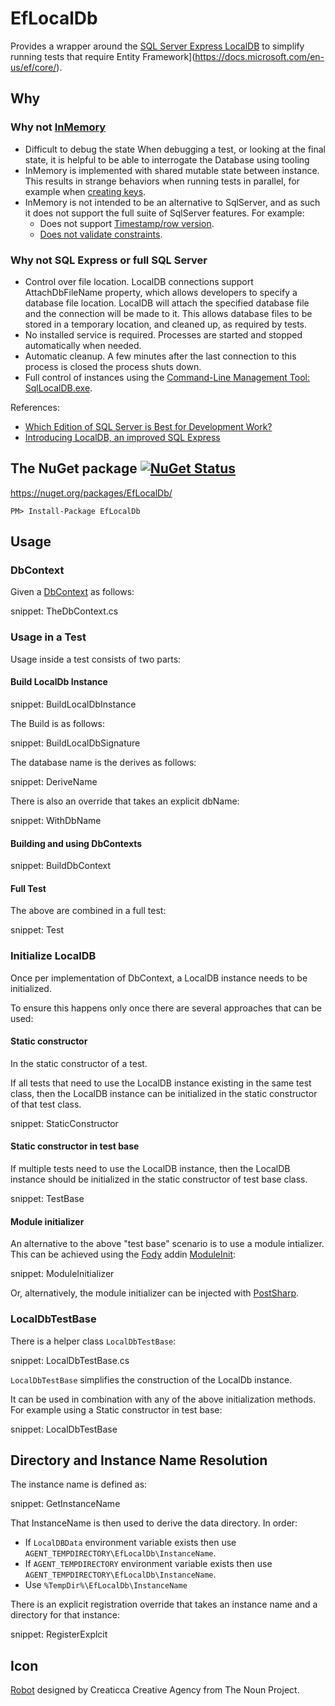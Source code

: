 # EfLocalDb

Provides a wrapper around the [SQL Server Express LocalDB](https://docs.microsoft.com/en-us/sql/database-engine/configure-windows/sql-server-express-localdb) to simplify running tests that require Entity Framework](https://docs.microsoft.com/en-us/ef/core/).


## Why


### Why not [InMemory](https://docs.microsoft.com/en-us/ef/core/providers/in-memory/)

 * Difficult to debug the state
   When debugging a test, or looking at the final state, it is helpful to be able to interrogate the Database using tooling
 * InMemory is implemented with shared mutable state between instance. This results in strange behaviors when running tests in parallel, for example when [creating keys](https://github.com/aspnet/EntityFrameworkCore/issues/6872).
 * InMemory is not intended to be an alternative to SqlServer, and as such it does not support the full suite of SqlServer features. For example:
    * Does not support [Timestamp/row version](https://docs.microsoft.com/en-us/ef/core/modeling/concurrency#timestamprow-version).
    * [Does not validate constraints](https://github.com/aspnet/EntityFrameworkCore/issues/2166).


### Why not SQL Express or full SQL Server

 * Control over file location. LocalDB connections support AttachDbFileName property, which allows developers to specify a database file location. LocalDB will attach the specified database file and the connection will be made to it. This allows database files to be stored in a temporary location, and cleaned up, as required by tests.
 * No installed service is required.  Processes are started and stopped automatically when needed.
 * Automatic cleanup. A few minutes after the last connection to this process is closed the process shuts down.
 * Full control of instances using the [Command-Line Management Tool: SqlLocalDB.exe](https://docs.microsoft.com/en-us/sql/relational-databases/express-localdb-instance-apis/command-line-management-tool-sqllocaldb-exe?view=sql-server-2017).

References:

 * [Which Edition of SQL Server is Best for Development Work?](https://www.red-gate.com/simple-talk/sql/sql-development/edition-sql-server-best-development-work/#8)
 * [Introducing LocalDB, an improved SQL Express](https://blogs.msdn.microsoft.com/sqlexpress/2011/07/12/introducing-localdb-an-improved-sql-express/)


## The NuGet package [![NuGet Status](http://img.shields.io/nuget/v/EfLocalDb.svg?style=flat)](https://www.nuget.org/packages/EfLocalDb/)

https://nuget.org/packages/EfLocalDb/

    PM> Install-Package EfLocalDb


## Usage


### DbContext

Given a [DbContext](https://www.learnentityframeworkcore.com/dbcontext) as follows:

snippet: TheDbContext.cs


### Usage in a Test

Usage inside a test consists of two parts:


#### Build LocalDb Instance

snippet: BuildLocalDbInstance

The Build is as follows:

snippet: BuildLocalDbSignature

The database name is the derives as follows:

snippet: DeriveName

There is also an override that takes an explicit dbName:

snippet: WithDbName


#### Building and using DbContexts

snippet: BuildDbContext


#### Full Test

The above are combined in a full test:

snippet: Test


### Initialize LocalDB

Once per implementation of DbContext, a LocalDB instance needs to be initialized.

To ensure this happens only once there are several approaches that can be used:


#### Static constructor

In the static constructor of a test.

If all tests that need to use the LocalDB instance existing in the same test class, then the LocalDB instance can be initialized in the static constructor of that test class.

snippet: StaticConstructor


#### Static constructor in test base

If multiple tests need to use the LocalDB instance, then the LocalDB instance should be initialized in the static constructor of test base class.

snippet: TestBase


#### Module initializer

An alternative to the above "test base" scenario is to use a module intializer. This can be achieved using the [Fody](https://github.com/Fody/Home) addin [ModuleInit](https://github.com/Fody/ModuleInit):

snippet: ModuleInitializer

Or, alternatively, the module initializer can be injected with [PostSharp](https://doc.postsharp.net/module-initializer).


### LocalDbTestBase

There is a helper class `LocalDbTestBase`:

snippet: LocalDbTestBase.cs

`LocalDbTestBase` simplifies the construction of the LocalDb instance.

It can be used in combination with any of the above initialization methods. For example using a Static constructor in test base:

snippet: LocalDbTestBase


## Directory and Instance Name Resolution

The instance name is defined as: 

snippet: GetInstanceName

That InstanceName is then used to derive the data directory. In order:

 * If `LocalDBData` environment variable exists then use `AGENT_TEMPDIRECTORY\EfLocalDb\InstanceName`.
 * If `AGENT_TEMPDIRECTORY` environment variable exists then use `AGENT_TEMPDIRECTORY\EfLocalDb\InstanceName`.
 * Use `%TempDir%\EfLocalDb\InstanceName`

There is an explicit registration override that takes an instance name and a directory for that instance:

snippet: RegisterExplcit


## Icon

<a href="https://thenounproject.com/term/robot/960055/" target="_blank">Robot</a> designed by Creaticca Creative Agency from The Noun Project.